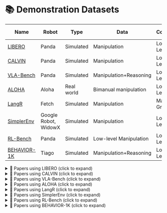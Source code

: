 # 📚 Demonstration Datasets

| Name | Robot | Type | Data | Control | Lang Cond. | Env |
|------|-------|------|------|---------|-------------|-----|
| [LIBERO](https://libero-project.github.io/) | Panda | Simulated | Manipulation | Low-Level | ✅ | tabletop |
| [CALVIN](http://calvin.cs.uni-freiburg.de/) | Panda | Simulated | Manipulation | Low-Level | ✅ | tabletop |
| [VLA-Bench](https://vlabench.github.io/) | Panda | Simulated | Manipulation+Reasoning | Low-Level | ✅ | tabletop |
| [ALOHA](https://tonyzhaozh.github.io/aloha/) | Aloha | Real world | Bimanual manipulation | Low-Level | ❌ | mobile |
| [LangR](https://llm-rl.github.io/) | Fetch | Simulated | Manipulation | Magic-Grasp | ✅ | mobile |
| [SimplerEnv](https://simpler-env.github.io/) | Google Robot, WidowX | Simulated | Manipulation | Low-Level | ✅ | tabletop |
| [RL-Bench](https://sites.google.com/view/rlbench) | Panda | Simulated | Low-level Manipulation | Low-Level | ✅ | tabletop |
| [BEHAVIOR-1K](https://behavior.stanford.edu/) | Tiago | Simulated | Manipulation+Reasoning | Low-Level | ❌ | mobile |

<details>
<summary>📄 Papers using LIBERO (click to expand)</summary>

- [OpenVLA: An Open-Source Vision-Language-Action Model](https://arxiv.org/abs/2406.09246)
- [Fine-Tuning Vision-Language-Action Models: Optimizing Speed and Success](https://arxiv.org/abs/2502.19645)
- [FLOWER: Democratizing Generalist Robot Policies with Efficient Vision-Language-Action Flow Policies](https://arxiv.org/abs/2509.04996)
- [VLA-Adapter: An Effective Paradigm for Tiny-Scale Vision-Language-Action Model](https://arxiv.org/abs/2509.09372)
- [MolmoAct: Action Reasoning Models that can Reason in Space](https://arxiv.org/abs/2508.07917)
- [SmolVLA: A vision-language-action model for affordable and efficient robotics](https://arxiv.org/abs/2506.01844)
- [InSpire: Vision-Language-Action Models with Intrinsic Spatial Reasoning](https://arxiv.org/abs/2505.13888)
- [villa-X: Enhancing Latent Action Modeling in Vision-Language-Action Models](https://arxiv.org/abs/2507.23682)

</details>

<details>
<summary>📄 Papers using CALVIN (click to expand)</summary>

- [FLOWER: Democratizing Generalist Robot Policies with Efficient Vision-Language-Action Flow Policies](https://arxiv.org/abs/2509.04996)
- [VLA-Adapter: An Effective Paradigm for Tiny-Scale Vision-Language-Action Model](https://arxiv.org/abs/2509.09372)

</details>

<details>
<summary>📄 Papers using VLA-Bench (click to expand)</summary>

- [Open Paper](https://vlabench.github.io/)

</details>

<details>
<summary>📄 Papers using ALOHA (click to expand)</summary>

- [Learning Fine-Grained Bimanual Manipulation with Low-Cost Hardware](https://arxiv.org/abs/2304.13705)
- [Mobile ALOHA: Learning Bimanual Mobile Manipulation with Low-Cost Whole-Body Teleoperation](https://arxiv.org/abs/2401.02117)
- [FLOWER: Democratizing Generalist Robot Policies with Efficient Vision-Language-Action Flow Policies](https://arxiv.org/abs/2509.04996)

</details>

<details>
<summary>📄 Papers using LangR (click to expand)</summary>

- [From Multimodal LLMs to Generalist Embodied Agents: Methods and Lessons](https://arxiv.org/abs/2412.08442)

</details>

<details>
<summary>📄 Papers using SimplerEnv (click to expand)</summary>

- [CogACT: A Foundational Vision-Language-Action Model for Synergizing Cognition and Action in Robotic Manipulation](https://arxiv.org/abs/2411.19650)
- [FLOWER: Democratizing Generalist Robot Policies with Efficient Vision-Language-Action Flow Policies](https://arxiv.org/abs/2509.04996)
- [ReVLA: Reverting Visual Domain Limitation of Robotic Foundation Models](https://arxiv.org/abs/2409.15250)
- [villa-X: Enhancing Latent Action Modeling in Vision-Language-Action Models](https://arxiv.org/abs/2507.23682)

</details>

<details>
<summary>📄 Papers using RL-Bench (click to expand)</summary>

- [MoLe-VLA: Dynamic Layer-skipping Vision Language Action Model via Mixture-of-Layers for Efficient Robot Manipulation](https://arxiv.org/abs/2503.20384)

</details>

<details>
<summary>📄 Papers using BEHAVIOR-1K (click to expand)</summary>

- [Open Paper](https://vlabench.github.io/)

</details>
